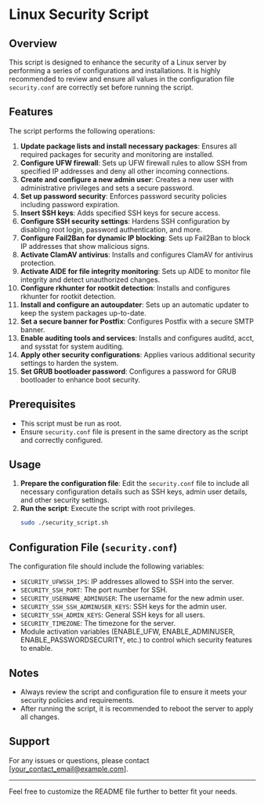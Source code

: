 # Linux Security Script

## Overview
This script is designed to enhance the security of a Linux server by performing a series of configurations and installations. It is highly recommended to review and ensure all values in the configuration file `security.conf` are correctly set before running the script.

## Features
The script performs the following operations:
1. **Update package lists and install necessary packages**: Ensures all required packages for security and monitoring are installed.
2. **Configure UFW firewall**: Sets up UFW firewall rules to allow SSH from specified IP addresses and deny all other incoming connections.
3. **Create and configure a new admin user**: Creates a new user with administrative privileges and sets a secure password.
4. **Set up password security**: Enforces password security policies including password expiration.
5. **Insert SSH keys**: Adds specified SSH keys for secure access.
6. **Configure SSH security settings**: Hardens SSH configuration by disabling root login, password authentication, and more.
7. **Configure Fail2Ban for dynamic IP blocking**: Sets up Fail2Ban to block IP addresses that show malicious signs.
8. **Activate ClamAV antivirus**: Installs and configures ClamAV for antivirus protection.
9. **Activate AIDE for file integrity monitoring**: Sets up AIDE to monitor file integrity and detect unauthorized changes.
10. **Configure rkhunter for rootkit detection**: Installs and configures rkhunter for rootkit detection.
11. **Install and configure an autoupdater**: Sets up an automatic updater to keep the system packages up-to-date.
12. **Set a secure banner for Postfix**: Configures Postfix with a secure SMTP banner.
13. **Enable auditing tools and services**: Installs and configures auditd, acct, and sysstat for system auditing.
14. **Apply other security configurations**: Applies various additional security settings to harden the system.
15. **Set GRUB bootloader password**: Configures a password for GRUB bootloader to enhance boot security.

## Prerequisites
- This script must be run as root.
- Ensure `security.conf` file is present in the same directory as the script and correctly configured.

## Usage
1. **Prepare the configuration file**: Edit the `security.conf` file to include all necessary configuration details such as SSH keys, admin user details, and other security settings.
2. **Run the script**: Execute the script with root privileges.
   ```bash
   sudo ./security_script.sh
   ```

## Configuration File (`security.conf`)
The configuration file should include the following variables:
- `SECURITY_UFWSSH_IPS`: IP addresses allowed to SSH into the server.
- `SECURITY_SSH_PORT`: The port number for SSH.
- `SECURITY_USERNAME_ADMINUSER`: The username for the new admin user.
- `SECURITY_SSH_SSH_ADMINUSER_KEYS`: SSH keys for the admin user.
- `SECURITY_SSH_ADMIN_KEYS`: General SSH keys for all users.
- `SECURITY_TIMEZONE`: The timezone for the server.
- Module activation variables (ENABLE_UFW, ENABLE_ADMINUSER, ENABLE_PASSWORDSECURITY, etc.) to control which security features to enable.

## Notes
- Always review the script and configuration file to ensure it meets your security policies and requirements.
- After running the script, it is recommended to reboot the server to apply all changes.

## Support
For any issues or questions, please contact [your_contact_email@example.com].

---

Feel free to customize the README file further to better fit your needs.
